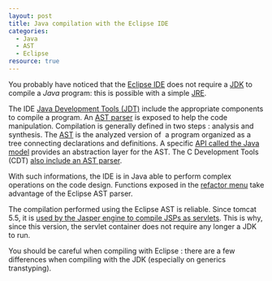```yaml
--- 
layout: post 
title: Java compilation with the Eclipse IDE
categories:
  - Java
  - AST
  - Eclipse
resource: true
---
```

<p>
You probably have noticed that the <a href="http://www.eclipse.org/">Eclipse IDE</a> does not require a <a href="http://en.wikipedia.org/wiki/Java_Development_Kit">JDK</a> to compile a <em>Java</em> program: this is possible with a simple <a href="http://en.wikipedia.org/wiki/JRE#Execution_environment">JRE</a>.
</p>
<p>
The IDE <a href="http://www.eclipse.org/jdt/">Java Development Tools (JDT)</a> include the appropriate components to compile a program. An <a href="http://www.eclipse.org/articles/article.php?file=Article-JavaCodeManipulation_AST/index.html">AST parser</a> is exposed to help the code manipulation. Compilation is generally defined in two steps : analysis and synthesis. The <a href="http://wiki.eclipse.org/FAQ_What_is_an_AST%3F">AST</a> is the analyzed version of&nbsp; a program organized as a tree connecting declarations and definitions. A specific <a href="http://help.eclipse.org/juno/index.jsp?topic=%2Forg.eclipse.jdt.doc.isv%2Fguide%2Fjdt_int_model.htm">API called the Java model</a> provides an abstraction layer for the AST. The C Development Tools (CDT) <a href="http://www.ibm.com/developerworks/library/os-ecl-cdt3/">also include an AST parser</a>.
</p>
<p>
With such informations, the IDE is in Java able to perform complex operations on the code design. Functions exposed in the <a href="http://help.eclipse.org/juno/index.jsp?topic=%2Forg.eclipse.jdt.doc.user%2Freference%2Fref-menu-refactor.htm">refactor menu</a> take advantage of the Eclipse AST parser.
</p>
<p>
The compilation performed using the Eclipse AST is reliable. Since tomcat 5.5, it is <a href="http://tomcat.apache.org/tomcat-5.5-doc/jasper-howto.html">used by the Jasper engine to compile JSPs as servlets</a>. This is why, since this version, the servlet container does not require any longer a JDK to run.
</p>
<p>
You should be careful when compiling with Eclipse : there are a few differences when compiling with the JDK (especially on generics transtyping).
</p>